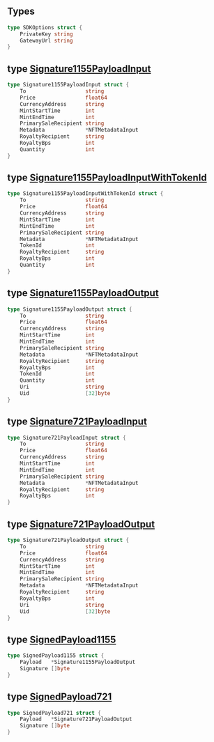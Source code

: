 
## Types

```go
type SDKOptions struct {
    PrivateKey string
    GatewayUrl string
}
```

## type [Signature1155PayloadInput](<https://github.com/akhirachain/go-sdk/blob/main/akhira/types.go#L151-L162>)

```go
type Signature1155PayloadInput struct {
    To                   string
    Price                float64
    CurrencyAddress      string
    MintStartTime        int
    MintEndTime          int
    PrimarySaleRecipient string
    Metadata             *NFTMetadataInput
    RoyaltyRecipient     string
    RoyaltyBps           int
    Quantity             int
}
```

## type [Signature1155PayloadInputWithTokenId](<https://github.com/akhirachain/go-sdk/blob/main/akhira/types.go#L164-L176>)

```go
type Signature1155PayloadInputWithTokenId struct {
    To                   string
    Price                float64
    CurrencyAddress      string
    MintStartTime        int
    MintEndTime          int
    PrimarySaleRecipient string
    Metadata             *NFTMetadataInput
    TokenId              int
    RoyaltyRecipient     string
    RoyaltyBps           int
    Quantity             int
}
```

## type [Signature1155PayloadOutput](<https://github.com/akhirachain/go-sdk/blob/main/akhira/types.go#L178-L192>)

```go
type Signature1155PayloadOutput struct {
    To                   string
    Price                float64
    CurrencyAddress      string
    MintStartTime        int
    MintEndTime          int
    PrimarySaleRecipient string
    Metadata             *NFTMetadataInput
    RoyaltyRecipient     string
    RoyaltyBps           int
    TokenId              int
    Quantity             int
    Uri                  string
    Uid                  [32]byte
}
```

## type [Signature721PayloadInput](<https://github.com/akhirachain/go-sdk/blob/main/akhira/types.go#L120-L130>)

```go
type Signature721PayloadInput struct {
    To                   string
    Price                float64
    CurrencyAddress      string
    MintStartTime        int
    MintEndTime          int
    PrimarySaleRecipient string
    Metadata             *NFTMetadataInput
    RoyaltyRecipient     string
    RoyaltyBps           int
}
```

## type [Signature721PayloadOutput](<https://github.com/akhirachain/go-sdk/blob/main/akhira/types.go#L132-L144>)

```go
type Signature721PayloadOutput struct {
    To                   string
    Price                float64
    CurrencyAddress      string
    MintStartTime        int
    MintEndTime          int
    PrimarySaleRecipient string
    Metadata             *NFTMetadataInput
    RoyaltyRecipient     string
    RoyaltyBps           int
    Uri                  string
    Uid                  [32]byte
}
```

## type [SignedPayload1155](<https://github.com/akhirachain/go-sdk/blob/main/akhira/types.go#L194-L197>)

```go
type SignedPayload1155 struct {
    Payload   *Signature1155PayloadOutput
    Signature []byte
}
```

## type [SignedPayload721](<https://github.com/akhirachain/go-sdk/blob/main/akhira/types.go#L146-L149>)

```go
type SignedPayload721 struct {
    Payload   *Signature721PayloadOutput
    Signature []byte
}
```
